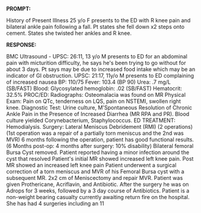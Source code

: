 **PROMPT:**

History of Present Illness 25 y/o F presents to the ED with R knee pain and bilateral ankle pain following a fall. Pt states she fell down x2 steps onto cement. States she twisted her ankles and R knee.

**RESPONSE:**

   BMC Ultrasound -  UPSC: 26:11, 13 y/o M presents to ED for an abdominal pain with micturition difficulty, he says he's been trying to go without for about 3 days. Pt says may be due to increased food intake which may be an indicator of GI obstruction.  UPSC: 21:17, 11y/o M presents to ED complaining of increased nausea  BP: 110/75  Fever: 103.4 (BP 90)  Urea: .7 mg/L (SB/FAST)  Blood:  Glycosylated hemoglobin: .02 (SB/FAST)  Hematocrit: 32.5%  PROC/ED:  Radiographs: Osteomalacia was found on MR  Physical Exam: Pain on QTc, tenderness on LQS, pain on NSTEMI, swollen right knee.  Diagnostic Test: Urine culture, M'Spontaneous Resolution of Chronic Ankle Pain in the Presence of Increased Diarrhea (MR RPA and PR). Blood culture yielded Corynebacterium, Staphylococcus.   ED TREATMENT:  Hemodialysis.  Surgery: Lateral Meniscus Debridement (RMI) (2 operations) (1st operation was a repair of a partially torn meniscus and the 2nd was MVR)  6 months following the operation, patient has good functional results.  (6 Months post-op: 4 months after surgery: 10% disability)  Bilateral femoral Bursa Cyst removed. Patient reported having a minor infection around the cyst that resolved  Patient's initial MR showed increased left knee pain. Post MR showed an increased left knee pain  Patient underwent a surgical correction of a torn meniscus and MVR of his Femoral Bursa cyst with a subsequent MR.  2x2 cm of Meniscectomy and repair MVR. Patient was given Prothericane, Acriflavin, and Antibiotic. After the surgery he was on Adrops for 3 weeks, followed by a 3 day course of Antibiotics. Patient is a non-weight bearing casualty currently awaiting return fire on the hospital. She has had 4 surgeries including an 11
